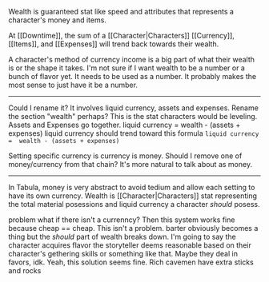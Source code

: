 Wealth is guaranteed stat like speed and attributes that represents a character's money and items.

At [[Downtime]], the sum of a [[Character|Characters]] [[Currency]], [[Items]], and [[Expenses]] will trend back towards their wealth. 

A character's method of currency income is a big part of what their wealth is or the shape it takes. I'm not sure if I want wealth to be a number or a bunch of flavor yet. It needs to be used as a number. It probably makes the most sense to just have it be a number.

---

Could I rename it? It involves liquid currency, assets and expenses. Rename the section "wealth" perhaps? This is the stat characters would be leveling.
Assets and Expenses go together.
liquid currency =  wealth - (assets + expenses)
liquid currency should trend toward this formula 
`liquid currency =  wealth - (assets + expenses)`

Setting specific currency is currency is money. Should I remove one of money/currency from that chain? It's more natural to talk about as money.

---

In Tabula, money is very abstract to avoid tedium and allow each setting to have its own currency. Wealth is [[Character|Characters]] stat representing the total material posessions and liquid currency a character *should* posess.

problem what if there isn't a currenncy? Then this system works fine because cheap == cheap. This isn't a problem. barter obviously becomes a thing but the *should* part of wealth breaks down. I'm going to say the character acquires flavor the storyteller deems reasonable based on their character's gethering skills or something like that. Maybe they deal in favors, idk. Yeah, this solution seems fine. Rich cavemen have extra sticks and rocks